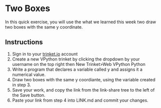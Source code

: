 # Two Boxes

In this quick exercise, you will use the what we learned this week two draw two boxes with the same y coordinate. 

## Instructions 

1. Sign in to your [trinket.io](https://trinket.io/) account
2. Create a new VPython trinket by clicking the dropdown by your username on the top right then New Trinket>Web VPython Python
3. Write a program that declares a variable called y and assigns it a numerical value. 
4. Draw two boxes with the same y coordiante, using the variable created in step 3. 
5. Save your work, and copy the link from the link-share tree to the left of the Save button. 
6. Paste your link from step 4 into LINK.md and commit your changes. 


